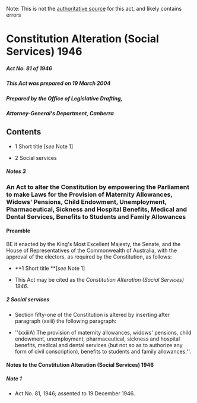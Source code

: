 Note: This is not the [authoritative source](https://www.comlaw.gov.au/Details/C2004C01004) for this act, and likely contains errors

# Constitution Alteration (Social Services) 1946

##### Act No. 81 of 1946

##### This Act was prepared on 19 March 2004

##### Prepared by the Office of Legislative Drafting,
##### Attorney-General's Department, Canberra


## Contents

   * 1 Short title [_see_ Note 1] 

   * 2 Social services 

##### Notes	3

### An Act to alter the Constitution by empowering the Parliament to make Laws for the Provision of Maternity Allowances, Widows' Pensions, Child Endowment, Unemployment, Pharmaceutical, Sickness and Hospital Benefits, Medical and Dental Services, Benefits to Students and Family Allowances

#### Preamble

BE it enacted by the King's Most Excellent Majesty, the Senate, and the House of Representatives of the Commonwealth of Australia, with the approval of the electors, as required by the Constitution, as follows:

  * **1  Short title **[_see_ Note 1]

  * This Act may be cited as the _Constitution Alteration (Social Services) 1946_.

##### 2  Social services

  * Section fifty-one of the Constitution is altered by inserting after paragraph (xxiii) the following paragraph:

   * ''(xxiiiA)	The provision of maternity allowances, widows' pensions, child endowment, unemployment, pharmaceutical, sickness and hospital benefits, medical and dental services (but not so as to authorize any form of civil conscription), benefits to students and family allowances:''.

#### Notes to the Constitution Alteration (Social Services) 1946

##### Note 1

  * Act No. 81, 1946; assented to 19 December 1946.

